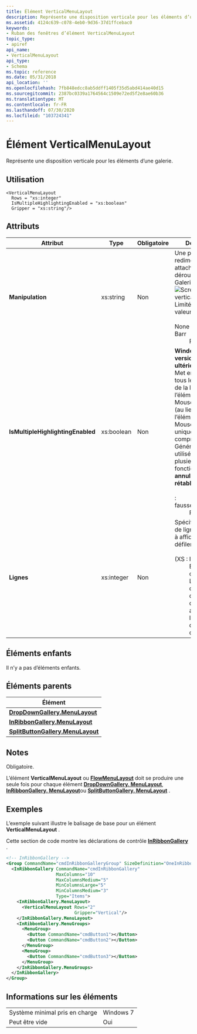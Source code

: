 ```yaml
---
title: Élément VerticalMenuLayout
description: Représente une disposition verticale pour les éléments d’une galerie.
ms.assetid: 4124c639-c078-4eb0-9d36-37d1ffcebac0
keywords:
- Ruban des fenêtres d’élément VerticalMenuLayout
topic_type:
- apiref
api_name:
- VerticalMenuLayout
api_type:
- Schema
ms.topic: reference
ms.date: 05/31/2018
api_location: ''
ms.openlocfilehash: 7fb848edcc8ab5ddff1405f35d5abd414ae40d15
ms.sourcegitcommit: 2387bc0339a1764564c1509e72ed5f2e8ae60b36
ms.translationtype: MT
ms.contentlocale: fr-FR
ms.lasthandoff: 07/30/2020
ms.locfileid: "103724341"
---
```

# <a name="verticalmenulayout-element"></a>Élément VerticalMenuLayout

Représente une disposition verticale pour les éléments d’une galerie.

## <a name="usage"></a>Utilisation

``` syntax
<VerticalMenuLayout
  Rows = "xs:integer"
  IsMultipleHighlightingEnabled = "xs:boolean"
  Gripper = "xs:string"/>
```

## <a name="attributes"></a>Attributs



<table>
<colgroup>
<col style="width: 25%" />
<col style="width: 25%" />
<col style="width: 25%" />
<col style="width: 25%" />
</colgroup>
<thead>
<tr class="header">
<th>Attribut</th>
<th>Type</th>
<th>Obligatoire</th>
<th>Description</th>
</tr>
</thead>
<tbody>
<tr class="odd">
<td><strong>Manipulation</strong><br/></td>
<td>xs:string<br/></td>
<td>Non<br/></td>
<td>Une poignée de redimensionnement attachée à la liste déroulante de la Galerie. <br/> <img src="images/controls/gripper.png" alt="Screen shot of a vertical gripper." /><br/> Limité à l’une des valeurs suivantes :<br/> <br/>
<dt><span></span><span></span><strong></strong> None<br/> </dt> <dd></dd> <dt><span></span><span></span><strong></strong> Barr<br/> </dt> <dd> Par défaut. <br/> </dd> </dl></td>
</tr>
<tr class="even">
<td><strong>IsMultipleHighlightingEnabled</strong><br/></td>
<td>xs:boolean<br/></td>
<td>Non<br/></td>
<td><strong>Windows 8 et versions ultérieures</strong><br/> Met en surbrillance tous les éléments de la liste jusqu’à l’élément MouseOver actuel (au lieu de l’élément MouseOver uniquement), et y compris celui-ci. Généralement utilisé pour plusieurs fonctionnalités d' <strong>annulation</strong> et de <strong>rétablissement</strong> .<br/> <br/>
<dt><span></span><span></span><strong></strong> :<br/> </dt> <dd></dd> <dt><span></span><span></span><strong></strong> fausses<br/> </dt> <dd> Par défaut. <br/> </dd> </dl></td>
</tr>
<tr class="odd">
<td><strong>Lignes</strong><br/></td>
<td>xs:integer<br/></td>
<td>Non<br/></td>
<td>Spécifie le nombre de lignes d’élément à afficher sans défilement. <br/> <br/>
<dt><span></span><span></span><strong></strong> (XS : Integer)<br/> </dt> <dd> Entier positif ou négatif. <br/> La valeur par défaut est <strong>-1</strong> qui spécifie d’afficher autant de lignes d’éléments que possible.<br/> </dd> </dl></td>
</tr>
</tbody>
</table>



## <a name="child-elements"></a>Éléments enfants

Il n’y a pas d’éléments enfants.

## <a name="parent-elements"></a>Éléments parents



| Élément                                                                                                 |
|---------------------------------------------------------------------------------------------------------|
| [**DropDownGallery.MenuLayout**](windowsribbon-element-dropdowngallery-menulayout.md)<br/>       |
| [**InRibbonGallery.MenuLayout**](windowsribbon-element-inribbongallery-menulayout.md)<br/>       |
| [**SplitButtonGallery.MenuLayout**](windowsribbon-element-splitbuttongallery-menulayout.md)<br/> |



## <a name="remarks"></a>Notes

Obligatoire.

L’élément **VerticalMenuLayout** ou [**FlowMenuLayout**](windowsribbon-element-flowmenulayout.md) doit se produire une seule fois pour chaque élément [**DropDownGallery. MenuLayout**](windowsribbon-element-dropdowngallery-menulayout.md), [**InRibbonGallery. MenuLayout**](windowsribbon-element-inribbongallery-menulayout.md)ou [**SplitButtonGallery. MenuLayout**](windowsribbon-element-splitbuttongallery-menulayout.md) .

## <a name="examples"></a>Exemples

L’exemple suivant illustre le balisage de base pour un élément **VerticalMenuLayout** .

Cette section de code montre les déclarations de contrôle [**InRibbonGallery**](windowsribbon-element-inribbongallery.md) .


```XML
<!-- InRibbonGallery -->
<Group CommandName="cmdInRibbonGalleryGroup" SizeDefinition="OneInRibbonGallery">
  <InRibbonGallery CommandName="cmdInRibbonGallery"
                   MaxColumns="10"
                   MaxColumnsMedium="5"
                   MinColumnsLarge="5"
                   MinColumnsMedium="3"
                   Type="Items">
    <InRibbonGallery.MenuLayout>
      <VerticalMenuLayout Rows="2"
                          Gripper="Vertical"/>
    </InRibbonGallery.MenuLayout>
    <InRibbonGallery.MenuGroups>
      <MenuGroup>
        <Button CommandName="cmdButton1"></Button>
        <Button CommandName="cmdButton2"></Button>
      </MenuGroup>
      <MenuGroup>
        <Button CommandName="cmdButton3"></Button>
      </MenuGroup>
    </InRibbonGallery.MenuGroups>            
  </InRibbonGallery>
</Group>
```



## <a name="element-information"></a>Informations sur les éléments



|                                     |           |
|-------------------------------------|-----------|
| Système minimal pris en charge<br/> | Windows 7 |
| Peut être vide                        | Oui       |



 

 






